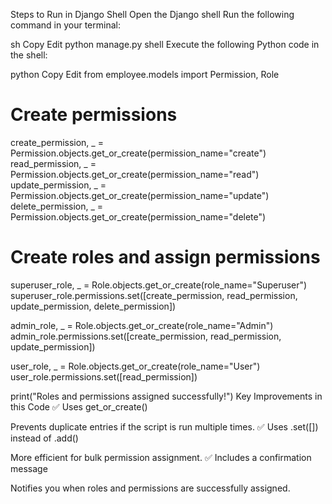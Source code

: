 Steps to Run in Django Shell
Open the Django shell
Run the following command in your terminal:

sh
Copy
Edit
python manage.py shell
Execute the following Python code in the shell:

python
Copy
Edit
from employee.models import Permission, Role

# Create permissions
create_permission, _ = Permission.objects.get_or_create(permission_name="create")
read_permission, _ = Permission.objects.get_or_create(permission_name="read")
update_permission, _ = Permission.objects.get_or_create(permission_name="update")
delete_permission, _ = Permission.objects.get_or_create(permission_name="delete")

# Create roles and assign permissions
superuser_role, _ = Role.objects.get_or_create(role_name="Superuser")
superuser_role.permissions.set([create_permission, read_permission, update_permission, delete_permission])

admin_role, _ = Role.objects.get_or_create(role_name="Admin")
admin_role.permissions.set([create_permission, read_permission, update_permission])

user_role, _ = Role.objects.get_or_create(role_name="User")
user_role.permissions.set([read_permission])

print("Roles and permissions assigned successfully!")
Key Improvements in this Code
✅ Uses get_or_create()

Prevents duplicate entries if the script is run multiple times.
✅ Uses .set([]) instead of .add()

More efficient for bulk permission assignment.
✅ Includes a confirmation message

Notifies you when roles and permissions are successfully assigned.